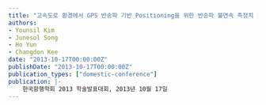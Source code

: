 ```yaml
---
title: "고속도로 환경에서 GPS 반송파 기반 Positioning을 위한 반송파 불연속 측정치 검출에 대한 연구"
authors:
- Younsil Kim
- Junesol Song
- Ho Yun
- Changdon Kee
date: "2013-10-17T00:00:00Z"
publishDate: "2013-10-17T00:00:00Z"
publication_types: ["domestic-conference"]
publication: |-
    한국항행학회 2013 학술발표대회, 2013년 10월 17일
---
```

